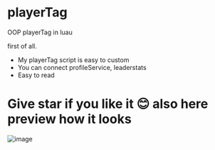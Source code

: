 # playerTag
OOP playerTag in luau

first of all. 
- My playerTag script is easy to custom
- You can connect profileService, leaderstats
- Easy to read

# Give star if you like it 😊 also here preview how it looks
![image](https://github.com/user-attachments/assets/907e2c6a-c053-4e39-beda-0996c544d762)
